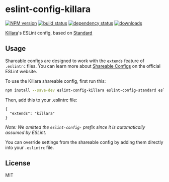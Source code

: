 # eslint-config-killara
[![NPM version](https://img.shields.io/npm/v/eslint-config-killara.svg)](https://www.npmjs.com/package/eslint-config-killara)
[![build status](https://img.shields.io/travis/killara/eslint-config-killara/master.svg)](https://travis-ci.org/killara/eslint-config-killara)
[![dependency status](https://img.shields.io/david/dev/killara/eslint-config-killara.svg)](https://david-dm.org/killara/eslint-config-killara?type=dev)
[![downloads](https://img.shields.io/npm/dt/eslint-config-killara.svg)](https://www.npmjs.com/package/eslint-config-killara)

[Killara](https://www.npmjs.com/package/killara)'s ESLint config, based on [Standard](https://www.npmjs.com/package/eslint-config-standard)

## Usage
Shareable configs are designed to work with the `extends` feature of `.eslintrc` files.
You can learn more about
[Shareable Configs](http://eslint.org/docs/developer-guide/shareable-configs) on the
official ESLint website.

To use the Killara shareable config, first run this:

```bash
npm install --save-dev eslint-config-killara eslint-config-standard eslint-plugin-standard eslint-plugin-promise eslint-plugin-import eslint-plugin-node
```

Then, add this to your .eslintrc file:

```
{
  "extends": "killara"
}
```

*Note: We omitted the `eslint-config-` prefix since it is automatically assumed by ESLint.*

You can override settings from the shareable config by adding them directly into your
`.eslintrc` file.


## License

MIT
